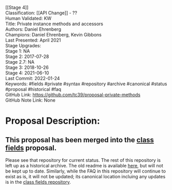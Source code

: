 [[Stage 4]]<br>Classification: [[API Change]] - ??<br>Human Validated: KW<br>Title: Private instance methods and accessors<br>Authors: Daniel Ehrenberg<br>Champions: Daniel Ehrenberg, Kevin Gibbons<br>Last Presented: April 2021<br>Stage Upgrades:<br>Stage 1: NA  
Stage 2: 2017-07-28  
Stage 2.7: NA  
Stage 3: 2018-10-26  
Stage 4: 2021-06-10<br>Last Commit: 2022-01-24<br>Keywords: #fields #private #syntax #repository #archive #canonical #status #proposal #historical #faq<br>GitHub Link: https://github.com/tc39/proposal-private-methods <br>GitHub Note Link: None
# Proposal Description:
## This proposal has been merged into the [class fields](https://github.com/tc39/proposal-class-fields) proposal.

Please see that repository for current status. The rest of this repository is left up as a historical archive. The old readme is available [here](OLD_README.md), but will not be kept up to date. Similarly, while the FAQ in this repository will continue to exist as is, it will not be updated; its canonical location incluing any updates is in the [class fields repository](https://github.com/tc39/proposal-class-fields/blob/HEAD/PRIVATE_SYNTAX_FAQ.md).
<br>
